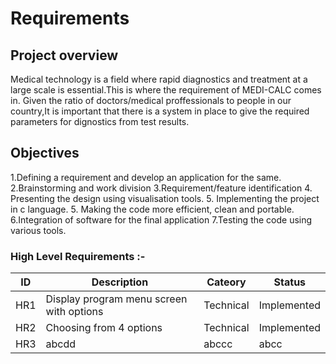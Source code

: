 # Requirements
## Project overview
Medical technology is a field where rapid diagnostics and treatment at a large scale is essential.This is where the requirement of MEDI-CALC comes in. Given the ratio of doctors/medical proffessionals to people in our country,It is important that there is a system in place to give the required parameters for dignostics from test results.
 
## Objectives
1.Defining a requirement and develop an application for the same.
2.Brainstorming and work division
3.Requirement/feature identification
4. Presenting the design using visualisation tools.
5. Implementing the project in c language.
5. Making the code more efficient, clean and portable.
6.Integration of software for the final application
7.Testing the code using various tools.

### High Level Requirements :-
|ID|Description|Cateory|Status|
|--|--|--|--|
|HR1|Display program menu screen with options|Technical|Implemented|
|HR2|Choosing from 4 options|Technical|Implemented|
|HR3|abcdd|abccc|abcc|
